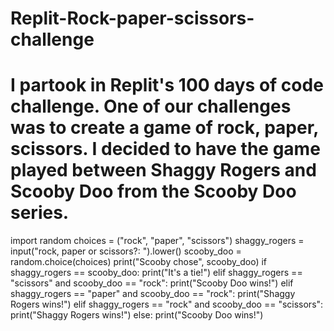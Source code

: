 # Replit-Rock-paper-scissors-challenge
# I partook in Replit's 100 days of code challenge. One of our challenges was to create a game of rock, paper, scissors. I decided to have the game played between Shaggy Rogers and Scooby Doo from the Scooby Doo series.

import random
choices = ("rock", "paper", "scissors")
shaggy_rogers = input("rock, paper or scissors?: ").lower()
scooby_doo = random.choice(choices)
print("Scooby chose", scooby_doo)
if shaggy_rogers == scooby_doo:
  print("It's a tie!")
elif shaggy_rogers == "scissors" and scooby_doo == "rock":
  print("Scooby Doo wins!")
elif shaggy_rogers == "paper" and scooby_doo == "rock":
  print("Shaggy Rogers wins!")
elif shaggy_rogers == "rock" and scooby_doo == "scissors":
  print("Shaggy Rogers wins!")
else:
  print("Scooby Doo wins!")
